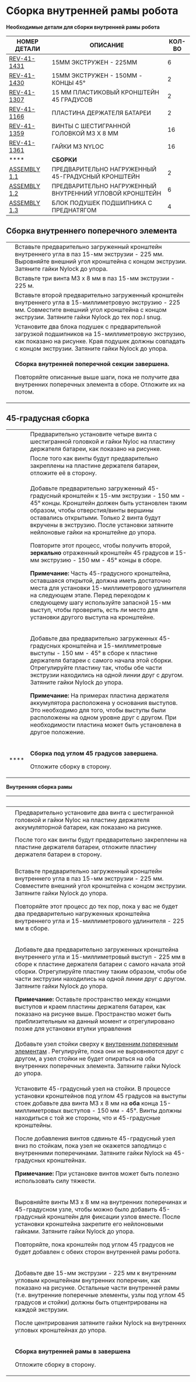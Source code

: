 # Сборка внутренней рамы робота

**Необходимые детали для сборки внутренней рамы робота**

| **НОМЕР ДЕТАЛИ**                                        | **ОПИСАНИЕ**                                            | **КОЛ-ВО** |
| ------------------------------------------------------- | ------------------------------------------------------- | ---------- |
| [REV-41-1431](https://www.revrobotics.com/rev-41-1431/) | 15MM ЭКСТРУЖЕН - 225MM                                  | 6          |
| [REV-41-1430](https://www.revrobotics.com/rev-41-1430/) | 15MM ЭКСТРУЖЕН - 150MM - КОНЦЫ 45°                      | 2          |
| [REV-41-1307](https://www.revrobotics.com/rev-41-1307/) | 15 ММ ПЛАСТИКОВЫЙ КРОНШТЕЙН 45 ГРАДУСОВ                 | 2          |
| [REV-41-1166](https://www.revrobotics.com/rev-41-1166/) | ПЛАСТИНА ДЕРЖАТЕЛЯ БАТАРЕИ                              | 2          |
| [REV-41-1359](https://www.revrobotics.com/rev-41-1359/) | ВИНТЫ С ШЕСТИГРАННОЙ ГОЛОВКОЙ M3 X 8 ММ                 | 16         |
| [REV-41-1361](https://www.revrobotics.com/rev-41-1361/) | ГАЙКИ M3 NYLOC                                          | 16         |
| ****                                                    | **СБОРКИ**                                              |            |
| [ASSEMBLY 1.1](broken-reference)                        | ПРЕДВАРИТЕЛЬНО НАГРУЖЕННЫЙ 45-ГРАДУСНЫЙ КРОНШТЕЙН       | 2          |
| [ASSEMBLY 1.2](broken-reference)                        | ПРЕДВАРИТЕЛЬНО НАГРУЖЕННЫЙ ВНУТРЕННИЙ УГЛОВОЙ КРОНШТЕЙН | 6          |
| [ASSEMBLY 1.3](broken-reference)                        | БЛОК ПОДУШЕК ПОДШИПНИКА С ПРЕДНАТЯГОМ                   | 4          |

## Сборка внутреннего поперечного элемента&#x20;

|                                                                                                                                                                                                                                                                                                              |                                                                                                                                                                                                                |
| ------------------------------------------------------------------------------------------------------------------------------------------------------------------------------------------------------------------------------------------------------------------------------------------------------------ | -------------------------------------------------------------------------------------------------------------------------------------------------------------------------------------------------------------- |
| <img src="https://2589213514-files.gitbook.io/~/files/v0/b/gitbook-legacy-files/o/assets%2F-M5yw0n8IneF5-9ybLjT%2F-MMRhIgLPv-irXg3_tVp%2F-MMRhuNwQEkEcqyhE40z%2FEDU%20Kit_ICM%20-%20Add%201st%20Pillow%20Block.svg?alt=media&#x26;token=73206a50-34da-40fa-af60-261211a3e344" alt="" data-size="original">   | Вставьте предварительно загруженный кронштейн внутреннего угла в паз 15-мм экструзии - 225 мм. Выровняйте внешний угол кронштейна с концом экструзии. Затяните гайки Nylock до упора.                          |
| <img src="https://2589213514-files.gitbook.io/~/files/v0/b/gitbook-legacy-files/o/assets%2F-M5yw0n8IneF5-9ybLjT%2F-MMRhIgLPv-irXg3_tVp%2F-MMRi6L_iL2vuZPDZ8-p%2FEDU%20Kit_ICM%20-%20Add%203%20Screws.svg?alt=media&#x26;token=873892b7-4bd1-46f9-b47e-d6c33b336007" alt="" data-size="original">             | Вставьте три винта M3 x 8 мм в паз 15-мм экструзии - 225 м.                                                                                                                                                    |
| <img src="https://2589213514-files.gitbook.io/~/files/v0/b/gitbook-legacy-files/o/assets%2F-M5yw0n8IneF5-9ybLjT%2F-MMRhIgLPv-irXg3_tVp%2F-MMRiH0eJ9sE1jP5eY7Q%2FEDU%20Kit_ICM%20-%20Add%202nd%20Inside%20Corner.svg?alt=media&#x26;token=79a7695f-f578-43ad-aa26-d43ea4f220f3" alt="" data-size="original">  | Вставьте второй предварительно загруженный кронштейн внутреннего угла в 15-миллиметровую экструзию - 225 мм. Совместите внешний угол кронштейна с концом экструзии. Затяните гайки Nylock до тех пор.l snug.   |
| <img src="https://2589213514-files.gitbook.io/~/files/v0/b/gitbook-legacy-files/o/assets%2F-M5yw0n8IneF5-9ybLjT%2F-MMRhIgLPv-irXg3_tVp%2F-MMRiTHUfWUolrg-iVyx%2FEDU%20Kit_ICM%20-%20Add%20Pillow%20Blocks.svg?alt=media&#x26;token=780f78b6-5d03-49d8-bec5-a3d32b373e63" alt="" data-size="original">        | Установите два блока подушек с предварительной загрузкой подшипников на 15-миллиметровую экструзию, как показано на рисунке. Края подушек должны совпадать с концом экструзии. Затяните гайки Nylock до упора. |
| <img src="https://2589213514-files.gitbook.io/~/files/v0/b/gitbook-legacy-files/o/assets%2F-M5yw0n8IneF5-9ybLjT%2F-MDKjyl9wVWKLR38B7z5%2F-MDLKnimbt8x2Z9lCYbU%2FEDU%20Kit_ICM%20-%20Complete.svg?alt=media&#x26;token=774f5868-71df-46f9-af30-952a89bd39c5" alt="" data-size="original">                     | <p><strong>Сборка внутренней поперечной секции завершена.</strong></p><p></p><p>Повторяйте описанные выше шаги, пока не получите два внутренних поперечных элемента в сборе. Отложите их на потом.</p>         |

## 45-градусная сборка&#x20;

|                                                                                                                                                                                                                                                                                                         |                                                                                                                                                                                                                                                                                                                                                                                                                                                                                                                                                                                                                                                                                                                                                                                                                                                 |
| ------------------------------------------------------------------------------------------------------------------------------------------------------------------------------------------------------------------------------------------------------------------------------------------------------- | ----------------------------------------------------------------------------------------------------------------------------------------------------------------------------------------------------------------------------------------------------------------------------------------------------------------------------------------------------------------------------------------------------------------------------------------------------------------------------------------------------------------------------------------------------------------------------------------------------------------------------------------------------------------------------------------------------------------------------------------------------------------------------------------------------------------------------------------------- |
| <img src="https://2589213514-files.gitbook.io/~/files/v0/b/gitbook-legacy-files/o/assets%2F-M5yw0n8IneF5-9ybLjT%2F-MMRhIgLPv-irXg3_tVp%2F-MMRjeJy6ZUEyEkLLjoe%2FPre-loading%20Battery%20Bracket.svg?alt=media&#x26;token=23694478-358f-49b5-af53-ef34b91242e1" alt="" data-size="original">             | Предварительно установите четыре винта с шестигранной головкой и гайки Nyloc на пластину держателя  батареи, как показано на рисунке.                                                                                                                                                                                                                                                                                                                                                                                                                                                                                                                                                                                                                                                                                                           |
| <img src="https://2589213514-files.gitbook.io/~/files/v0/b/gitbook-legacy-files/o/assets%2F-M5yw0n8IneF5-9ybLjT%2F-MMRhIgLPv-irXg3_tVp%2F-MMRkFeYHhJ6Ydza8g3l%2FBattery%20Bracket%20Redo.svg?alt=media&#x26;token=2efccb20-3836-4ea4-9582-732f13082759" alt="" data-size="original">                    | После того как винты будут предварительно закреплены на пластине держателя батареи, отложите её в сторону.                                                                                                                                                                                                                                                                                                                                                                                                                                                                                                                                                                                                                                                                                                                                      |
| <img src="https://2589213514-files.gitbook.io/~/files/v0/b/gitbook-legacy-files/o/assets%2F-M5yw0n8IneF5-9ybLjT%2F-MMRhIgLPv-irXg3_tVp%2F-MMRkPgxjsypHIAMqg73%2FEDU%20Kit_45DA%20-%20Add%20Brackets.svg?alt=media&#x26;token=aed11627-0364-4019-a31c-cf5bc1fde2d3" alt="" data-size="original">         | <p>Добавьте предварительно загруженный 45-градусный кронштейн к 15-мм экструзии - 150 мм - 45° концы. Кронштейн должен быть установлен таким образом, чтобы отверстия/винты вершины оставались открытыми. Только 2 винта будут вкручены в экструзию. После установки затяните нейлоновые гайки на кронштейне до упора.</p><p></p><p>Повторите этот процесс, чтобы получить второй, <strong>зеркально</strong> отраженный кронштейн 45 градусов и 15-мм экструзию - 150 мм - 45° концы в сборе.</p><p></p><p><strong>Примечание:</strong> Часть 45-градусного кронштейна, оставшаяся открытой, должна иметь достаточно места для установки 15-миллиметрового удлинителя на следующем этапе. Перед переходом к следующему шагу используйте запасной 15-мм выступ, чтобы проверить, есть ли место для установки другого выступа на кронштейне.</p> |
| <img src="https://2589213514-files.gitbook.io/~/files/v0/b/gitbook-legacy-files/o/assets%2F-M5yw0n8IneF5-9ybLjT%2F-MMRhIgLPv-irXg3_tVp%2F-MMRkyzqRPX0QIGL_ZI8%2FEDU%20Kit_45DA%20-%20Add%20Battery%20Plate.svg?alt=media&#x26;token=ec2863c3-d906-4ded-aba0-62bf20b31899" alt="" data-size="original">  | <p>Добавьте два предварительно загруженных 45-градусных кронштейна и 15-миллиметровые выступы - 150 мм - 45° в сборе к пластине держателя батареи с самого начала этой сборки. Отрегулируйте пластину так, чтобы обе части экструзии находились на одной линии друг с другом. Затяните гайки Nylock до упора.</p><p></p><p><strong>Примечание:</strong> На примерах пластина держателя аккумулятора расположена у основания выступов. Это необходимо для того, чтобы выступы были расположены на одном уровне друг с другом. При необходимости пластина может быть установлена в другое положение.</p>                                                                                                                                                                                                                                          |
| <img src="https://2589213514-files.gitbook.io/~/files/v0/b/gitbook-legacy-files/o/assets%2F-M5yw0n8IneF5-9ybLjT%2F-MMRhIgLPv-irXg3_tVp%2F-MMRl9Jmg4_7xQQFq19E%2FEDU%20Kit_45DA%20-%20Complete.svg?alt=media&#x26;token=764276ec-5eaf-4025-9849-ecacfd5a795c" alt="" data-size="original"> ****          | <p><strong>Сборка под углом 45 градусов завершена.</strong></p><p></p><p>Отложите сборку в сторону.</p>                                                                                                                                                                                                                                                                                                                                                                                                                                                                                                                                                                                                                                                                                                                                         |

**Внутренняя сборка рамы**

| ​                                                                                                                                                                                                                                                                                                                                                                                                                                                                                                                                                                                                                                    | ​                                                                                                                                                                                                                                                                                                                                                                                                                                                                                                                                                                                                                  |
| ------------------------------------------------------------------------------------------------------------------------------------------------------------------------------------------------------------------------------------------------------------------------------------------------------------------------------------------------------------------------------------------------------------------------------------------------------------------------------------------------------------------------------------------------------------------------------------------------------------------------------------ | ------------------------------------------------------------------------------------------------------------------------------------------------------------------------------------------------------------------------------------------------------------------------------------------------------------------------------------------------------------------------------------------------------------------------------------------------------------------------------------------------------------------------------------------------------------------------------------------------------------------ |
| <p>​</p><p><img src="https://2589213514-files.gitbook.io/~/files/v0/b/gitbook-legacy-files/o/assets%2F-M5yw0n8IneF5-9ybLjT%2F-MMRhIgLPv-irXg3_tVp%2F-MMRlPZTF3XchKvvuirM%2FEDU%20Kit_Pre-Loaded%20Battery%20Plate%20(2S).svg?alt=media&#x26;token=4c6e73e8-d9ca-46a1-88a2-94f7f348ee3b" alt="" data-size="original"></p>                                                                                                                                                                                                                                                                                                             | Предварительно установите два винта с шестигранной головкой и гайки Nyloc на пластину держателя аккумуляторной батареи, как показано на рисунке.                                                                                                                                                                                                                                                                                                                                                                                                                                                                   |
| <p><img src="https://2589213514-files.gitbook.io/~/files/v0/b/gitbook-legacy-files/o/assets%2F-M5yw0n8IneF5-9ybLjT%2F-MMRhIgLPv-irXg3_tVp%2F-MMRlL5pt2sImdMQZFAs%2FEDU%20Kit_Pre-Load%20Battery%20Plate%20(2S).svg?alt=media&#x26;token=853f569d-270b-41a2-9dd5-410bdeacd159" alt="" data-size="original"></p><p>​</p>                                                                                                                                                                                                                                                                                                               | После того как винты будут предварительно закреплены на пластине держателя батареи, отложите пластину держателя батареи в сторону.                                                                                                                                                                                                                                                                                                                                                                                                                                                                                 |
| <p>​</p><p><img src="https://2589213514-files.gitbook.io/~/files/v0/b/gitbook-legacy-files/o/assets%2F-M5yw0n8IneF5-9ybLjT%2F-MMRhIgLPv-irXg3_tVp%2F-MMRmVIKGRdaZLQx0E6J%2FEDU%20Kit_ICM%20-%20Add%201st%20Pillow%20Block.svg?alt=media&#x26;token=f4181e6a-c215-46fd-81db-cbda399d0670" alt="" data-size="original"></p>                                                                                                                                                                                                                                                                                                            | <p>Вставьте предварительно загруженный кронштейн внутреннего угла в паз 15-мм экструзии - 225 мм. Совместите внешний угол кронштейна с концом экструзии. Затяните гайки Nylock до упора.</p><p>Повторяйте этот процесс до тех пор, пока у вас не будет два предварительно нагруженных кронштейна внутреннего угла и 15-миллиметрового удлинителя - 225 мм в сборе.</p>                                                                                                                                                                                                                                             |
| <p>​</p><p><img src="https://2589213514-files.gitbook.io/~/files/v0/b/gitbook-legacy-files/o/assets%2F-M5yw0n8IneF5-9ybLjT%2F-MMRhIgLPv-irXg3_tVp%2F-MMRmqwtlh2wosrXYD08%2FEDU%20Kit_UR%20-%20Add%20Uprights%20to%20Plate.svg?alt=media&#x26;token=cdf55838-26e1-44da-b3ba-440c76fb9968" alt="" data-size="original"></p>                                                                                                                                                                                                                                                                                                            | <p>Добавьте два предварительно загруженных кронштейна внутреннего угла и 15-миллиметровый выступ - 225 мм в сборе к пластине держателя батареи с самого начала этой сборки. Отрегулируйте пластину таким образом, чтобы обе части экструзии находились на одной линии друг с другом. Затяните гайки Nylock до упора.</p><p></p><p><strong>Примечание:</strong> Оставьте пространство между концами выступов и краем пластины держателя батареи, как показано на рисунке выше. Пространство может быть приблизительным на данный момент и отрегулировано позже для установки втулки управления</p>                  |
| <p>​</p><p><img src="https://2589213514-files.gitbook.io/~/files/v0/b/gitbook-legacy-files/o/assets%2F-M5yw0n8IneF5-9ybLjT%2F-MMRhIgLPv-irXg3_tVp%2F-MMRnlwVxdzRzkCzEILm%2FEDU%20Kit_TT%20-%20Add%20ICM%20to%20UR.svg?alt=media&#x26;token=07771b23-4366-4fd4-b86f-e5dca078cc3a" alt="" data-size="original"></p>                                                                                                                                                                                                                                                                                                                    | Добавьте узел стойки сверху к [внутренним поперечным элементам](https://docs.revrobotics.com/duo-build/ftc-starter-kit-class-bot/skv3-internal-robot-frame-assembly#internal-cross-member-assembly) . Регулируйте, пока они не выровняются друг с другом, а узел стойки не будет опираться на оба внутренних поперечных элемента. Затяните гайки Nylock до упора.                                                                                                                                                                                                                                                  |
| <p>​</p><p><img src="https://2589213514-files.gitbook.io/~/files/v0/b/gitbook-legacy-files/o/assets%2F-M5yw0n8IneF5-9ybLjT%2F-MMRhIgLPv-irXg3_tVp%2F-MMRoJ_aTTwcAyeJ6Un0%2FEDU%20Kit_Detail%20View%20-%20Add%2045%20Degree%20Assembly.svg.2020_07_30_11_33_56.0.svg?alt=media&#x26;token=58d0e638-9926-48ee-854f-ecc4ebecfd29" alt="" data-size="original"></p>                                                                                                                                                                                                                                                                      | <p>Установите 45-градусный узел на стойки. В процессе установки кронштейнов под углом 45 градусов на выступы стоек добавьте два винта M3 x 8 мм на  <strong>оба</strong> конца 15-миллиметровых выступов - 150 мм - 45°. Винты должны находиться с той же стороны, что и 45-градусные кронштейны.</p><p></p><p>После добавления винтов сдвиньте 45-градусный узел вниз по стойкам, пока узел не окажется заподлицо с внутренними поперечинами. Затяните гайки Nylock на 45-градусных кронштейнах.</p><p></p><p><strong>Примечание:</strong> При установке винтов может быть полезно использовать силу тяжести.</p> |
| <p>​</p><p><img src="https://2589213514-files.gitbook.io/~/files/v0/b/gitbook-legacy-files/o/assets%2F-M5yw0n8IneF5-9ybLjT%2F-MMRhIgLPv-irXg3_tVp%2F-MMRoAtahYC19P07SRbu%2FEDU%20Kit_TT-%20Add%2045%20Degree%20Bracket.svg?alt=media&#x26;token=1b24407b-cd44-4e87-a7cb-c69dc2475545" alt="" data-size="original"></p><p>​</p><p>​</p><p><img src="https://2589213514-files.gitbook.io/~/files/v0/b/gitbook-legacy-files/o/assets%2F-M5yw0n8IneF5-9ybLjT%2F-MMRhIgLPv-irXg3_tVp%2F-MMRpHQH-iW5G3S_LYK-%2FEDU%20Kit_TT%20-%20Complete.svg?alt=media&#x26;token=acd30e6f-148f-43f7-98c2-93dbc66908a1" alt="" data-size="original"></p> | <p>Выровняйте винты M3 x 8 мм на внутренних поперечинах и 45-градусном узле, чтобы можно было добавить 45-градусный кронштейн для фиксации узлов вместе. После установки кронштейна закрепите его нейлоновыми гайками. Затяните гайки Nylock до упора.</p><p></p><p>Повторяйте, пока кронштейн под углом 45 градусов не будет добавлен с обеих сторон внутренней рамы робота.</p>                                                                                                                                                                                                                                  |
| <p>​</p><p><img src="https://2589213514-files.gitbook.io/~/files/v0/b/gitbook-legacy-files/o/assets%2F-M5yw0n8IneF5-9ybLjT%2F-MDRaMoS1o_Ko2Ik5TVR%2F-MDVmMxKWEmHlbEUPWyx%2FEDU%20Kit_Chassis%20Frame%20-%20Add%20Extrusion.svg?alt=media&#x26;token=41d4585b-53dc-4b4b-b378-731351c5b7bc" alt="" data-size="original"></p>                                                                                                                                                                                                                                                                                                           | <p>Добавьте две 15-мм экструзии - 225 мм к внутренним угловым кронштейнам внутренних поперечин, как показано на рисунке. Остальные части внутренней рамы (т.е. внутренние поперечные элементы, узлы под углом 45 градусов и стойки) должны быть отцентрированы на каждой экструзии.</p><p></p><p>После центрирования затяните гайки Nylock на внутренних угловых кронштейнах до упора.</p>                                                                                                                                                                                                                         |
| <p>​</p><p><img src="https://2589213514-files.gitbook.io/~/files/v0/b/gitbook-legacy-files/o/assets%2F-M5yw0n8IneF5-9ybLjT%2F-MMRhIgLPv-irXg3_tVp%2F-MMRpzLp6_npzF7jesgR%2FEDU%20Kit_View%2062.svg?alt=media&#x26;token=68139d72-9c6c-495e-adee-08b118c757ad" alt="" data-size="original"></p>                                                                                                                                                                                                                                                                                                                                       | <p><strong>Сборка внутренней рамы в завершена</strong></p><p></p><p>Отложите сборку в сторону.</p>                                                                                                                                                                                                                                                                                                                                                                                                                                                                                                                 |
